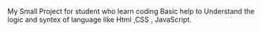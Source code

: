 My Small Project for student who learn coding  Basic help to Understand the logic and syntex of language like Html ,CSS , JavaScript.
